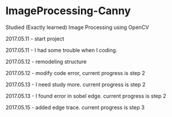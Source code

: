 # ImageProcessing-Canny
Studied (Exactly learned) Image Processing using OpenCV

2017.05.11 -  start project

2017.05.11 -  I had some trouble when I coding.

2017.05.12 -  remodeling structure

2017.05.12 -  modify code error, current progress is step 2

2017.05.13 -  I need study more. current progress is step 2

2017.05.13 -  I found error in sobel edge. current progress is step 2

2017.05.15 -  added edge trace. current progress is step 3

